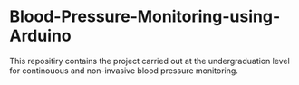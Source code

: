 # Blood-Pressure-Monitoring-using-Arduino
This repositiry contains the project carried out at the undergraduation level for continouous and non-invasive blood pressure monitoring.
